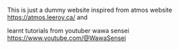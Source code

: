 This is just a dummy website inspired from atmos website 
https://atmos.leeroy.ca/
and 

learnt tutorials from youtuber wawa sensei
https://www.youtube.com/@WawaSensei
